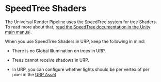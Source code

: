 # SpeedTree Shaders

The Universal Render Pipeline uses the SpeedTree system for tree Shaders.  To read more about that, [read the SpeedTree documentation in the Unity main manual](https://docs.unity3d.com/Manual/SpeedTree.html).

When you use SpeedTree Shaders in URP, keep the following in mind:

* There is no Global Illumination on trees in URP.

* Trees cannot receive shadows in URP.
* In URP, you can configure whether lights should be per vertex of per pixel in the [URP Asset](universalrp-asset.md).
